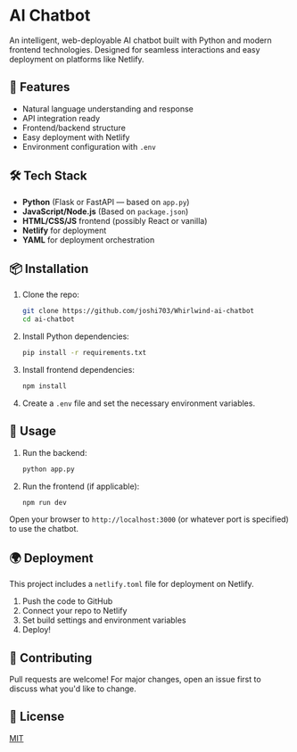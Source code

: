 # AI Chatbot

An intelligent, web-deployable AI chatbot built with Python and modern frontend technologies. Designed for seamless interactions and easy deployment on platforms like Netlify.

## 🚀 Features

- Natural language understanding and response
- API integration ready
- Frontend/backend structure
- Easy deployment with Netlify
- Environment configuration with `.env`

## 🛠️ Tech Stack

- **Python** (Flask or FastAPI — based on `app.py`)
- **JavaScript/Node.js** (Based on `package.json`)
- **HTML/CSS/JS** frontend (possibly React or vanilla)
- **Netlify** for deployment
- **YAML** for deployment orchestration

## 📦 Installation

1. Clone the repo:
   ```bash
   git clone https://github.com/joshi703/Whirlwind-ai-chatbot
   cd ai-chatbot
   ```

2. Install Python dependencies:
   ```bash
   pip install -r requirements.txt
   ```

3. Install frontend dependencies:
   ```bash
   npm install
   ```

4. Create a `.env` file and set the necessary environment variables.

## 🚴 Usage

1. Run the backend:
   ```bash
   python app.py
   ```

2. Run the frontend (if applicable):
   ```bash
   npm run dev
   ```

Open your browser to `http://localhost:3000` (or whatever port is specified) to use the chatbot.

## 🌍 Deployment

This project includes a `netlify.toml` file for deployment on Netlify.

1. Push the code to GitHub
2. Connect your repo to Netlify
3. Set build settings and environment variables
4. Deploy!

## 🤝 Contributing

Pull requests are welcome! For major changes, open an issue first to discuss what you'd like to change.

## 📄 License

[MIT](LICENSE)
